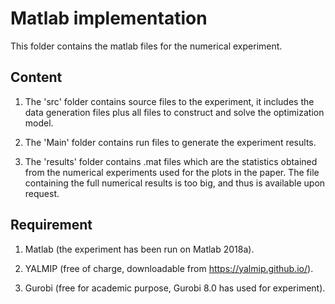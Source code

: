 # Matlab implementation

This folder contains the matlab files for the numerical experiment.

## Content

1. The 'src' folder contains source files to the experiment, it includes the data generation files plus all files to construct and solve the optimization model.

2. The 'Main' folder contains run files to generate the experiment results.

3. The 'results' folder contains .mat files which are the statistics obtained from the numerical experiments used for the plots in the paper. The file containing the full numerical results is too big, and thus is available upon request.

## Requirement

1. Matlab (the experiment has been run on Matlab 2018a).

2. YALMIP (free of charge, downloadable from https://yalmip.github.io/).

3. Gurobi (free for academic purpose, Gurobi 8.0 has used for experiment).

